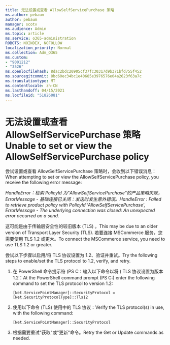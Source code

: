 ```yaml
---
title: 无法设置或查看 AllowSelfServicePurchase 策略
ms.author: pebaum
author: pebaum
manager: scotv
ms.audience: Admin
ms.topic: article
ms.service: o365-administration
ROBOTS: NOINDEX, NOFOLLOW
localization_priority: Normal
ms.collection: Adm_O365
ms.custom:
- "9001212"
- "3526"
ms.openlocfilehash: 8dac2bdc20905cf37fc30317d9b371bfd755f452
ms.sourcegitcommit: 8bc60ec34bc1e40685e3976576e04a2623f63a7c
ms.translationtype: MT
ms.contentlocale: zh-CN
ms.lasthandoff: 04/15/2021
ms.locfileid: "51826081"
---
```

# <a name="unable-to-set-or-view-the-allowselfservicepurchase-policy"></a><span data-ttu-id="de947-102">无法设置或查看 AllowSelfServicePurchase 策略</span><span class="sxs-lookup"><span data-stu-id="de947-102">Unable to set or view the AllowSelfServicePurchase policy</span></span>

<span data-ttu-id="de947-103">尝试设置或查看 AllowSelfServicePurchase 策略时，会收到以下错误消息：</span><span class="sxs-lookup"><span data-stu-id="de947-103">When attempting to set or view the AllowSelfServicePurchase policy, you receive the following error message:</span></span>

<span data-ttu-id="de947-104">*HandleError：检索 PolicyId 为"AllowSelfServicePurchase"的产品策略失败，ErrorMessage - 基础连接已关闭：发送时发生意外错误。*</span><span class="sxs-lookup"><span data-stu-id="de947-104">*HandleError : Failed to retrieve product policy with PolicyId 'AllowSelfServicePurchase', ErrorMessage - The underlying connection was closed: An unexpected error occurred on a send.*</span></span>

<span data-ttu-id="de947-105">这可能是由于传输层安全性的较旧版本 (TLS) 。</span><span class="sxs-lookup"><span data-stu-id="de947-105">This may be due to an older version of Transport Layer Security (TLS).</span></span> <span data-ttu-id="de947-106">若要连接 MSCommerce 服务，您需要使用 TLS 1.2 或更大。</span><span class="sxs-lookup"><span data-stu-id="de947-106">To connect the MSCommerce service, you need to use TLS 1.2 or greater.</span></span>  

<span data-ttu-id="de947-107">尝试以下步骤以启用/将 TLS 协议设置为 1.2、验证并重试。</span><span class="sxs-lookup"><span data-stu-id="de947-107">Try the following steps to enable/set the TLS protocol to 1.2, verify, and retry.</span></span>
 1. <span data-ttu-id="de947-108">在 PowerShell 命令提示符 (PS C：输入以下命令以将 \) TLS 协议设置为版本 1.2：</span><span class="sxs-lookup"><span data-stu-id="de947-108">At the PowerShell command prompt (PS C:\) enter the following command to set the TLS protocol to version 1.2:</span></span>

    `[Net.ServicePointManager]::SecurityProtocol = [Net.SecurityProtocolType]::Tls12`

2. <span data-ttu-id="de947-109">使用以下命令 (TLS) 使用中的 TLS 协议：</span><span class="sxs-lookup"><span data-stu-id="de947-109">Verify the TLS protocol(s) in use, with the following command:</span></span>

    `[Net.ServicePointManager]::SecurityProtocol` 

3. <span data-ttu-id="de947-110">根据需要重试"获取"或"更新"命令。</span><span class="sxs-lookup"><span data-stu-id="de947-110">Retry the Get or Update commands as needed.</span></span>

